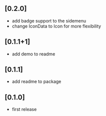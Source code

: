 ## [0.2.0]
* add badge support to the sidemenu
* change IconData to Icon for more flexibility

## [0.1.1+1]
* add demo to readme

## [0.1.1]
* add readme to package

## [0.1.0] 
* first release